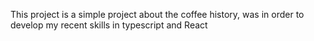 This project is a simple project about the coffee history, was in order to develop my recent skills in typescript and React
